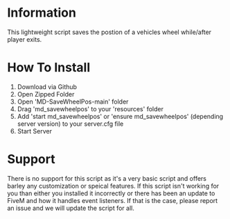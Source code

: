 # Information
This lightweight script saves the postion of a vehicles wheel while/after player exits.

# How To Install
1. Download via Github
2. Open Zipped Folder
3. Open 'MD-SaveWheelPos-main' folder
4. Drag 'md_savewheelpos' to your 'resources' folder
5. Add 'start md_savewheelpos' or 'ensure md_savewheelpos' (depending server version) to your server.cfg file
6. Start Server

# Support
There is no support for this script as it's a very basic script and offers barley any customization or speical features. If this script isn't working for you than either you installed it incorrectly or there has been an update to FiveM and how it handles event listeners. If that is the case, please report an issue and we will update the script for all.
